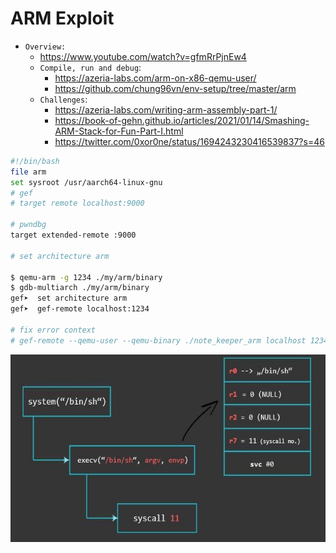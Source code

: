 # ARM Exploit

- `Overview:`
  * https://www.youtube.com/watch?v=gfmRrPjnEw4
  * `Compile, run and debug`:
    + https://azeria-labs.com/arm-on-x86-qemu-user/
    + https://github.com/chung96vn/env-setup/tree/master/arm
  * `Challenges`:
    + https://azeria-labs.com/writing-arm-assembly-part-1/
    + https://book-of-gehn.github.io/articles/2021/01/14/Smashing-ARM-Stack-for-Fun-Part-I.html
    + https://twitter.com/0xor0ne/status/1694243230416539837?s=46
  
```bash
#!/bin/bash
file arm
set sysroot /usr/aarch64-linux-gnu
# gef
# target remote localhost:9000

# pwndbg
target extended-remote :9000

# set architecture arm

$ qemu-arm -g 1234 ./my/arm/binary
$ gdb-multiarch ./my/arm/binary
gef➤  set architecture arm
gef➤  gef-remote localhost:1234

# fix error context
# gef-remote --qemu-user --qemu-binary ./note_keeper_arm localhost 1234

```

<img src="./images/arm-ROP.jpg" alt="seethefile" width="510" height="300">

